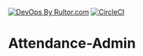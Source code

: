 [![DevOps By Rultor.com](http://www.rultor.com/b/yegor256/rultor)](http://www.rultor.com/p/yegor256/rultor)
[![CircleCI](https://circleci.com/gh/ammaratef45/Attendance-Admin/tree/master.svg?style=svg)](https://circleci.com/gh/ammaratef45/Attendance-Admin/tree/master)
# Attendance-Admin

